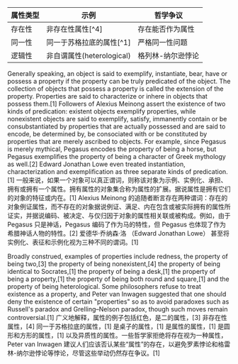 
| 属性类型 | 示例                      | 哲学争议          |
| -------- | ------------------------- | ----------------- |
| 存在性   | 非存在性属性[^4]          | 存在能否作为属性  |
| 同一性   | 同一于苏格拉底的属性[^1]  | 严格同一性问题    |
| 逻辑性   | 非自谓属性(heterological) | 格列林-纳尔逊悖论 |

Generally speaking, an object is said to exemplify, instantiate, bear, have or possess a property if the property can be truly predicated of the object. The collection of objects that possess a property is called the extension of the property. Properties are said to characterize or inhere in objects that possess them.[1] Followers of Alexius Meinong assert the existence of two kinds of predication: existent objects exemplify properties, while nonexistent objects are said to exemplify, satisfy, immanently contain or be consubstantiated by properties that are actually possessed and are said to encode, be determined by, be consociated with or be constituted by properties that are merely ascribed to objects. For example, since Pegasus is merely mythical, Pegasus encodes the property of being a horse, but Pegasus exemplifies the property of being a character of Greek mythology as well.[2] Edward Jonathan Lowe even treated instantiation, characterization and exemplification as three separate kinds of predication.[1]
一般来说，如果一个对象可以真正谓词，则称该对象为示例、实例化、承担、拥有或拥有一个属性。拥有属性的对象集合称为属性的扩展。据说属性是拥有它们的对象的特征或内在。[1] Alexius Meinong 的追随者断言存在两种谓词：存在的对象例证属性，而不存在的对象据说例证、满足、内在包含或被实际拥有的属性所证实，并据说编码、被决定、与仅归因于对象的属性相关联或被构成。例如，由于 Pegasus 只是神话，Pegasus 编码了作为马的特性，但 Pegasus 也体现了作为希腊神话人物的特性。[2] 爱德华·乔纳森·洛 （Edward Jonathan Lowe） 甚至将实例化、表征和示例化视为三种不同的谓词。[1]

Broadly construed, examples of properties include redness, the property of being two,[3] the property of being nonexistent,[4] the property of being identical to Socrates,[1] the property of being a desk,[1] the property of being a property,[1] the property of being both round and square,[1] and the property of being heterological. Some philosophers refuse to treat existence as a property, and Peter van Inwagen suggested that one should deny the existence of certain "properties" so as to avoid paradoxes such as Russell's paradox and Grelling–Nelson paradox, though such moves remain controversial.[1]
广义地解释，属性的例子包括红色，是二的属性，[3] 非存在性属性，[4] 同一于苏格拉底的属性，[1] 是桌子的属性，[1] 是属性的属性，[1] 是圆形和方形的属性，[1] 以及异质性的属性。一些哲学家拒绝将存在视为一种属性，Peter van Inwagen 建议人们应该否认某些“属性”的存在，以避免罗素悖论和格雷林-纳尔逊悖论等悖论，尽管这些举动仍然存在争议。[1]
